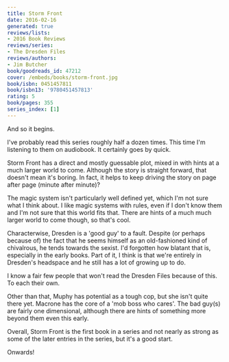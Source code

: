 ```yaml
---
title: Storm Front
date: 2016-02-16
generated: true
reviews/lists:
- 2016 Book Reviews
reviews/series:
- The Dresden Files
reviews/authors:
- Jim Butcher
book/goodreads_id: 47212
cover: /embeds/books/storm-front.jpg
book/isbn: 0451457811
book/isbn13: '9780451457813'
rating: 5
book/pages: 355
series_index: [1]
---
```

And so it begins.  

I've probably read this series roughly half a dozen times. This time I'm listening to them on audiobook. It certainly goes by quick.  

<!--more-->

Storm Front has a direct and mostly guessable plot, mixed in with hints at a much larger world to come. Although the story is straight forward, that doesn't mean it's boring. In fact, it helps to keep driving the story on page after page (minute after minute)?  

The magic system isn't particularly well defined yet, which I'm not sure what I think about. I like magic systems with rules, even if I don't know them and I'm not sure that this world fits that. There are hints of a much much larger world to come though, so that's cool.  

Characterwise, Dresden is a 'good guy' to a fault. Despite (or perhaps because of) the fact that he seems himself as an old-fashioned kind of chivalrous, he tends towards the sexist. I'd forgotten how blatant that is, especially in the early books. Part of it, I think is that we're entirely in Dresden's headspace and he still has a lot of growing up to do.  

I know a fair few people that won't read the Dresden Files because of this. To each their own.  

Other than that, Muphy has potential as a tough cop, but she isn't quite there yet. Macrone has the core of a 'mob boss who cares'. The bad guy(s) are fairly one dimensional, although there are hints of something more beyond them even this early.  

Overall, Storm Front is the first book in a series and not nearly as strong as some of the later entries in the series, but it's a good start.  

Onwards!